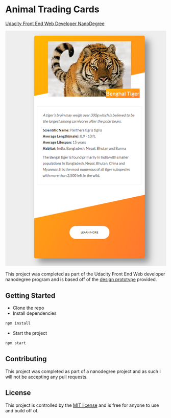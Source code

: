 # Animal Trading Cards
[Udacity Front End Web Developer NanoDegree](https://www.udacity.com/course/front-end-web-developer-nanodegree--nd001)

<img src="./tiger-card.png" alt="Tiger Card"/>

This project was completed as part of the Udacity Front End Web developer nanodegree program and is based off of the [design prototype](./design-prototype.png) provided.

## Getting Started
* Clone the repo
* Install dependencies

```sh
npm install
```

* Start the project

```sh
npm start
```

## Contributing

This project was completed as part of a nanodegree project and as such I will not be accepting any pull requests.

## License

This project is controlled by the [MIT license](./LICENSE) and is free for anyone to use and build off of.
